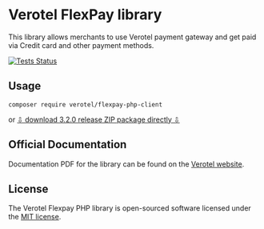 # Verotel FlexPay library

This library allows merchants to use Verotel payment gateway and get paid
via Credit card and other payment methods.

[![Tests Status](https://travis-ci.org/verotel/flexpay-php-client.svg?branch=master)](https://travis-ci.org/verotel/flexpay-php-client)

## Usage

```
composer require verotel/flexpay-php-client
```

or [⇩ download 3.2.0 release ZIP package directly ⇩](https://github.com/verotel/flexpay-php-client/archive/3.2.0.zip)


## Official Documentation

Documentation PDF for the library can be found on the [Verotel website](http://www.verotel.com/en/integration.html).

## License

The Verotel Flexpay PHP library is open-sourced software licensed under the [MIT license](http://opensource.org/licenses/MIT).
